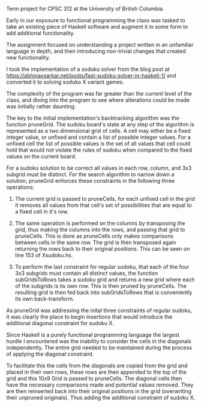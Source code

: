 Term project for CPSC 312 at the University of British Columbia.

Early in our exposure to functional programming the class was tasked to take an existing piece of Haskell software and augment it in some form to add additional functionality. 

The assignment focused on understanding a project written in an unfamiliar language in depth, and then introducing non-trivial changes that created new functionality. 

I took the implementation of a soduku solver from the blog post at https://abhinavsarkar.net/posts/fast-sudoku-solver-in-haskell-1/ and converted it to solving soduko X variant games.

The complexity of the program was far greater than the current level of the class, and diving into the program to see where alterations could be made was initially rather daunting. 

The key to the initial implementation's backtracking algorithm was the function pruneGrid. 
The sudoku board's state at any step of the algorithm is represented as a two dimensional grid of cells. A cell may either be a fixed integer value, or unfixed and contain a list of possible integer values. For a unfixed cell the list of possible values is the set of all values that cell could hold that would not violate the rules of sudoku when compared to the fixed values on the current board. 

For a sudoku solution to be correct all values in each row, column, and 3x3 subgrid must be distinct. For the search algorithm to narrow down a solution, pruneGrid enforces these constraints in the following three operations:

1) The current grid is passed to pruneCells, for each unfixed cell in the grid it removes all values from that cell's set of possibilities that are equal to a fixed cell in it's row.

2) The same operation is performed on the columns by transposing the grid, thus making the columns into the rows, and passing that grid to pruneCells. This is done as pruneCells only makes comparisons between cells in the same row. The grid is then transposed again returning the rows back to their original positions. This can be seen on line 153 of Xsudoku.hs.

3) To perform the last constraint for regular sudoku, that each of the four 3x3 subgrids must contain all distinct values, the function subGridsToRows takes a sudoku grid and returns a new grid where each of the subgrids is its own row.  This is then pruned by pruneCells. The resulting grid is then fed back into subGridsToRows that is conveniently its own back-transform. 

As pruneGrid was addressing the inital three constraints of regular sudoku, it was clearly the place to begin insertions that would introduce the additional diagonal constraint for sudoku X.

Since Haskell is a purely functional programming language the largest hurdle I encountered was the inability to consider the cells in the diagonals independently. The entire grid needed to be maintained during the process of applying the diagonal constraint.

To facilitate this the cells from the diagonals are copied from the grid and placed in their own rows, these rows are then appended to the top of the grid and this 10x9 Grid is passed to pruneCells. The diagonal cells then have the necessary comparisons made and potential values removed. They are then reinserted back into their original positions in the grid (overwriting their unpruned originals). Thus adding the additional constraint of sudoku X.